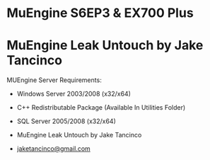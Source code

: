 # MuEngine S6EP3 & EX700 Plus
# MuEngine Leak Untouch by Jake Tancinco
MUEngine Server Requirements:

- Windows Server 2003/2008 (x32/x64)

- C++ Redistributable Package (Available In Utilities Folder)

- SQL Server 2005/2008 (x32/x64)

- MuEngine Leak Untouch by Jake Tancinco

- jaketancinco@gmail.com